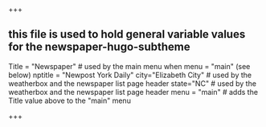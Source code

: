 +++
## this file is used to hold general variable values for the newspaper-hugo-subtheme 
Title = "Newspaper"   # used by the main menu when menu = "main" (see below) 
nptitle = "Newpost York Daily"
city="Elizabeth City" # used by the weatherbox and the newspaper list page header
state="NC"            # used by the weatherbox and the newspaper list page header
menu = "main"         # adds the Title value above to the "main" menu

+++
